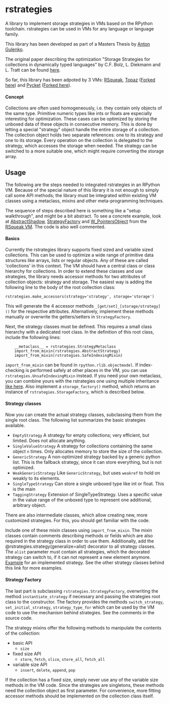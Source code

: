# rstrategies

A library to implement storage strategies in VMs based on the RPython toolchain.
rstrategies can be used in VMs for any language or language family.

This library has been developed as part of a Masters Thesis by [Anton Gulenko](https://github.com/antongulenko).

The original paper describing the optimization "Storage Strategies for collections in dynamically typed languages" by C.F. Bolz, L. Diekmann and L. Tratt can be found [here](http://stups.hhu.de/mediawiki/images/3/3b/Pub-BoDiTr13_246.pdf).

So far, this library has been adpoted by 3 VMs: [RSqueak](https://github.com/HPI-SWA-Lab/RSqueak), [Topaz](https://github.com/topazproject/topaz) ([Forked here](https://github.com/antongulenko/topaz/tree/rstrategies)) and [Pycket](https://github.com/samth/pycket) ([Forked here](https://github.com/antongulenko/pycket/tree/rstrategies)).

#### Concept

Collections are often used homogeneously, i.e. they contain only objects of the same type.
Primitive numeric types like ints or floats are especially interesting for optimization.
These cases can be optimized by storing the unboxed data of these objects in consecutive memory.
This is done by letting a special "strategy" object handle the entire storage of a collection.
The collection object holds two separate references: one to its strategy and one to its storage.
Every operation on the collection is delegated to the strategy, which accesses the storage when needed.
The strategy can be switched to a more suitable one, which might require converting the storage array.

## Usage

The following are the steps needed to integrated rstrategies in an RPython VM.
Because of the special nature of this library it is not enough to simply call some API methods; the library must be integrated within existing VM classes using a metaclass, mixins and other meta-programming techniques.

The sequence of steps described here is something like a "setup walkthrough", and might be a bit abstract.
To see a concrete example, look at [AbstractShadow](https://github.com/HPI-SWA-Lab/RSqueak/blob/d5ff2572106d23a5246884de6f8b86f46d85f4f7/spyvm/storage.py#L73), [StrategyFactory](https://github.com/HPI-SWA-Lab/RSqueak/blob/d5ff2572106d23a5246884de6f8b86f46d85f4f7/spyvm/storage.py#L126) and [W_PointersObject](https://github.com/HPI-SWA-Lab/RSqueak/blob/d5ff2572106d23a5246884de6f8b86f46d85f4f7/spyvm/model.py#L565) from the [RSqueak VM](https://github.com/HPI-SWA-Lab/RSqueak).
The code is also well commented.

#### Basics

Currently the rstrategies library supports fixed sized and variable sized collections.
This can be used to optimize a wide range of primitive data structures like arrays, lists or regular objects.
Any of these are called 'collections' in this context.
The VM should have a central class or class hierarchy for collections.
In order to extend these classes and use strategies, the library needs accessor methods for two attributes of collection objects: strategy and storage.
The easiest way is adding the following line to the body of the root collection class:
```
rstrategies.make_accessors(strategy='strategy', storage='storage')
```
This will generate the 4 accessor methods ```_[get/set]_[storage/strategy]()``` for the respective attributes.
Alternatively, implement these methods manually or overwrite the getters/setters in ```StrategyFactory```.

Next, the strategy classes must be defined. This requires a small class hierarchy with a dedicated root class.
In the definition of this root class, include the following lines:
```
    __metaclass__ = rstrategies.StrategyMetaclass
    import_from_mixin(rstrategies.AbstractStrategy)
    import_from_mixin(rstrategies.SafeIndexingMixin)
```

```import_from_mixin``` can be found in ```rpython.rlib.objectmodel```.
If index-checking is performed safely at other places in the VM, you can use ```rstrategies.UnsafeIndexingMixin``` instead.
If you need your own metaclass, you can combine yours with the rstrategies one using multiple inheritance [like here](https://github.com/HPI-SWA-Lab/RSqueak/blob/d5ff2572106d23a5246884de6f8b86f46d85f4f7/spyvm/storage_contexts.py#L24).
Also implement a ```storage_factory()``` method, which returns an instance of ```rstrategies.StorageFactory```, which is described below.

#### Strategy classes

Now you can create the actual strategy classes, subclassing them from the single root class.
The following list summarizes the basic strategies available.
* ```EmptyStrategy```
    A strategy for empty collections; very efficient, but limited. Does not allocate anything.
* ```SingleValueStrategy```
    A strategy for collections containing the same object ```n``` times. Only allocates memory to store the size of the collection.
* ```GenericStrategy```
    A non-optimized strategy backed by a generic python list. This is the fallback strategy, since it can store everything, but is not optimized.
* ```WeakGenericStrategy```
    Like ```GenericStrategy```, but uses ```weakref``` to hold on weakly to its elements.
* ```SingleTypeStrategy```
    Can store a single unboxed type like int or float. This is the main 
* ```TaggingStrategy```
    Extension of SingleTypeStrategy. Uses a specific value in the value range of the unboxed type to represent
    one additional, arbitrary object.

There are also intermediate classes, which allow creating new, more customized strategies. For this, you should get familiar with the code.

Include one of these mixin classes using ```import_from_mixin```.
The mixin classes contain comments describing methods or fields which are also required in the strategy class in order to use them.
Additionally, add the @rstrategies.strategy(generalize=alist) decorator to all strategy classes.
The ```alist``` parameter must contain all strategies, which the decorated strategy can switch to, if it can not represent a new element anymore.
[Example](https://github.com/HPI-SWA-Lab/RSqueak/blob/d5ff2572106d23a5246884de6f8b86f46d85f4f7/spyvm/storage.py#L87) for an implemented strategy.
See the other strategy classes behind this link for more examples.

#### Strategy Factory

The last part is subclassing ```rstrategies.StrategyFactory```, overwriting the method ```instantiate_strategy``` if necessary and passing the strategies root class to the constructor.
The factory provides the methods ```switch_strategy```, ```set_initial_strategy```, ```strategy_type_for``` which can be used by the VM code to use the mechanism behind strategies.
See the comments in the source code.

The strategy mixins offer the following methods to manipulate the contents of the collection:
* basic API
    * ```size```
* fixed size API
    * ```store```, ```fetch```, ```slice```, ```store_all```, ```fetch_all```
* variable size API
    * ```insert```, ```delete```, ```append```, ```pop```

If the collection has a fixed size, simply never use any of the variable size methods in the VM code.
Since the strategies are singletons, these methods need the collection object as first parameter.
For convenience, more fitting accessor methods should be implemented on the collection class itself.
